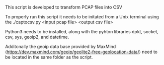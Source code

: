 This script is developed to transform PCAP files into CSV

To properly run this script it needs to be initated from a Unix terminal using the ./captocsv.py \<input pcap file> \<output csv file>

Python3 needs to be installed, along with the pyhton libraries dpkt, socket, csv, sys, geoip2, and datetime.

Additonally the geoip data base provided by MaxMind (https://dev.maxmind.com/geoip/geolite2-free-geolocation-data/) need to be located in the same folder as the script.
